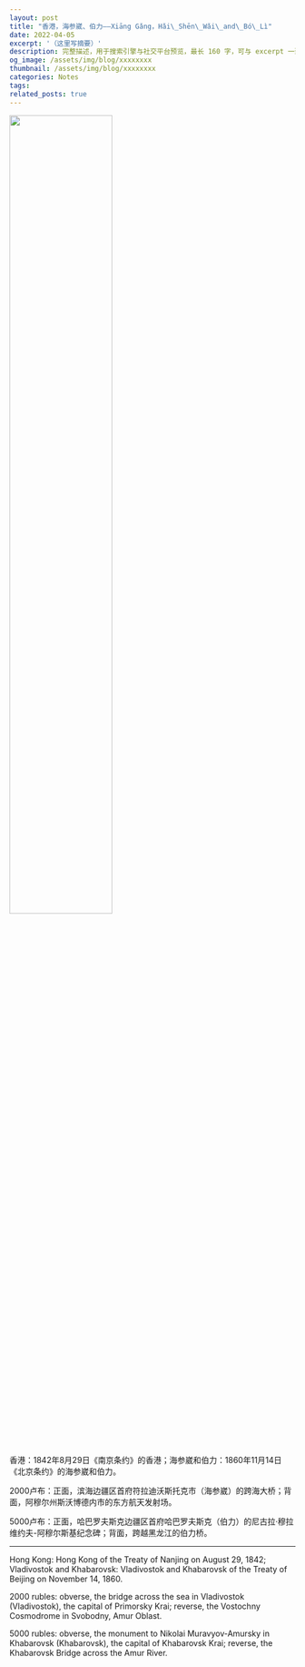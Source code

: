 ```yaml
---
layout: post
title: "香港，海参崴、伯力——Xiāng Gǎng，Hǎi\_Shēn\_Wǎi\_and\_Bó\_Lì"
date: 2022-04-05
excerpt: '（这里写摘要）'
description: 完整描述，用于搜索引擎与社交平台预览，最长 160 字，可与 excerpt 一致
og_image: /assets/img/blog/xxxxxxxx
thumbnail: /assets/img/blog/xxxxxxxx
categories: Notes
tags: 
related_posts: true
---
```


<img src="{{ '/assets/img/blog/xxxxxxxx' | relative_url }}" style="width:60%;">

香港：1842年8月29日《南京条约》的香港；海参崴和伯力：1860年11月14日《北京条约》的海参崴和伯力。

2000卢布：正面，滨海边疆区首府符拉迪沃斯托克市（海参崴）的跨海大桥；背面，阿穆尔州斯沃博德内市的东方航天发射场。

5000卢布：正面，哈巴罗夫斯克边疆区首府哈巴罗夫斯克（伯力）的尼古拉·穆拉维约夫-阿穆尔斯基纪念碑；背面，跨越黑龙江的伯力桥。

---

Hong Kong: Hong Kong of the Treaty of Nanjing on August 29, 1842; Vladivostok and Khabarovsk: Vladivostok and Khabarovsk of the Treaty of Beijing on November 14, 1860.

2000 rubles: obverse, the bridge across the sea in Vladivostok (Vladivostok), the capital of Primorsky Krai; reverse, the Vostochny Cosmodrome in Svobodny, Amur Oblast.

5000 rubles: obverse, the monument to Nikolai Muravyov-Amursky in Khabarovsk (Khabarovsk), the capital of Khabarovsk Krai; reverse, the Khabarovsk Bridge across the Amur River.